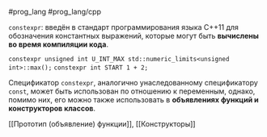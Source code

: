 #prog_lang #prog_lang/cpp 

`constexpr`: введён в стандарт программирования языка C++11 для обозначения константных
выражений, которые могут быть **вычислены во время компиляции кода**.

`constexpr unsigned int U_INT_MAX std::numeric_limits<unsigned int>::max();`
`constexpr int START 1 + 2;`

Спецификатор `constexpr`, аналогично унаследованному спецификатору `const`, может быть
использован по отношению к переменным, однако, помимо них, его можно также использовать в **объявлениях функций и конструкторов классов**.

[[Прототип (объявление) функции]], [[Конструкторы]]